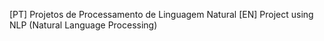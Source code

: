 [PT] Projetos de Processamento de Linguagem Natural
[EN] Project using NLP (Natural Language Processing)